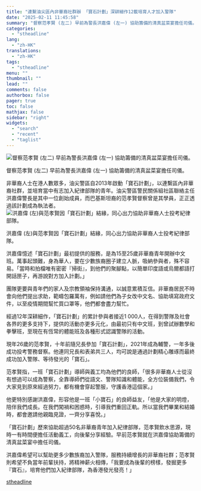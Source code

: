 ```yaml
---
title: "連繫油尖區內非華裔社群辦 「寶石計劃」深耕細作12載培育人才加入警隊"
date: "2025-02-11 11:45:58"
summary: "督察范孝賢 (左二) 早前為警長洪嘉偉 (左一) 協助籌備的清真盆菜宴擔任司儀。      ..."
categories:
  - "stheadline"
lang:
  - "zh-HK"
translations:
  - "zh-HK"
tags:
  - "stheadline"
menu: ""
thumbnail: ""
lead: ""
comments: false
authorbox: false
pager: true
toc: false
mathjax: false
sidebar: "right"
widgets:
  - "search"
  - "recent"
  - "taglist"
---
```


![督察范孝賢 (左二) 早前為警長洪嘉偉 (左一) 協助籌備的清真盆菜宴擔任司儀。](https://image.stheadline.com/f/680p0/0x0/100/none/19f43819a861b9b378ec07358f68a436/stheadline/inewsmedia/20250211/_2025021111425993429.jpg)

督察范孝賢 (左二) 早前為警長洪嘉偉 (左一) 協助籌備的清真盆菜宴擔任司儀。




非華裔人士在港人數眾多，油尖警區自2013年啟動「寶石計劃」，以連繫區內非華裔社群，並培育當中有志加入紀律部隊的青年。油尖警區警民關係組社區聯絡主任洪嘉偉警長是其中一位創始成員，而巴基斯坦裔的范孝賢督察曾是其學員，正正透過該計劃成為執法者。
 ![洪嘉偉 (左)與范孝賢因「寶石計劃」結緣，同心出力協助非華裔人士投考紀律部隊。](https://image.hkhl.hk/f/1024p0/0x0/100/none/077ba8f9f54a6085052e7932855543c5/2025-02/cce1febc-920b-4a14-9119-a28987defb84.jpg)


洪嘉偉 (左)與范孝賢因「寶石計劃」結緣，同心出力協助非華裔人士投考紀律部隊。




洪嘉偉憶述「寶石計劃」最初提供的服務，是為15至25歲非華裔青年開辦中文班。萬事起頭難，身為華人，要在少數族裔圈子建立人脈，吸納參與者，殊不容易。「當時和拍檔唯有密密『掃街』，到他們的聚腳點，以簡單印度語或烏爾都語打開話匣子，再游說對方加入計劃。」

團隊更要與青年們的家人及宗教領袖保持溝通，以誠意累積互信。非華裔居民不時會向他們提出求助，範疇包羅萬有，例如請他們為子女改中文名、協助填寫政府文件，以至疫情期間幫忙買口罩等，他們都會盡力幫忙。

經過12年深耕細作，「寶石計劃」的累計參與者接近1 000人，在得到警隊及社會各界的更多支持下，提供的活動亦更多元化，由最初只有中文班，到曾試辦數學和拳擊班，至現在有恆常的體能班及各種形式認識警隊的活動。

現年26歲的范孝賢，十年前隨兄長參加「寶石計劃」，2021年成為輔警，一年多後成功投考警務督察。他連同兄長和表弟共三人，均可說是通過計劃精心雕琢而最終成功加入警隊、等待發光的「寶石」。

范孝賢指，一班「寶石計劃」導師與義工均為他們的良師，「很多非華裔人士從沒有想過可以成為警察，全靠導師們從語文、警隊知識和體能，全方位裝備我們，令大家見到原來經過努力，都有機會穿起警服，守護香港這個家。」

他更特別感謝洪嘉偉，形容他是一班「小寶石」的良師益友，「他是大家的明燈，陪伴我們成長。在我們闖禍和困惑時，引導我們重回正軌。所以當我們畢業和結婚時，都會邀請他親臨見證，一齊分享喜悅。」

「寶石計劃」歷來協助超過50名非華裔青年加入紀律部隊，范孝賢飲水思源，現時一有時間便擔任活動義工，向後輩分享經驗。早前范孝賢就在洪嘉偉協助籌備的清真盆菜宴中擔任司儀。

洪嘉偉希望可以幫助更多少數族裔加入警隊，服務持續增長的非華裔社群；范孝賢則希望不負當年前輩扶持，將精神薪火相傳，「我要成為後輩的榜樣，發掘更多『寶石』，培育他們加入紀律部隊，為香港發光發亮！」

[stheadline](https://std.stheadline.com/realtime/article/2052063/即時-港聞-連繫油尖區內非華裔社群辦-寶石計劃-深耕細作12載培育人才加入警隊)
